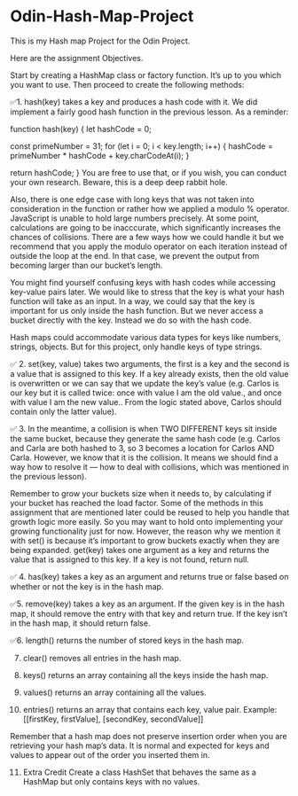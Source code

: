 # Odin-Hash-Map-Project

This is my Hash map Project for the Odin Project.

Here are the assignment Objectives.

Start by creating a HashMap class or factory function. It’s up to you which you want to use. Then proceed to create the following methods:

✅1. hash(key) takes a key and produces a hash code with it. We did implement a fairly good hash function in the previous lesson. As a reminder:

function hash(key) {
let hashCode = 0;

const primeNumber = 31;
for (let i = 0; i < key.length; i++) {
hashCode = primeNumber \* hashCode + key.charCodeAt(i);
}

return hashCode;
}
You are free to use that, or if you wish, you can conduct your own research. Beware, this is a deep deep rabbit hole.

Also, there is one edge case with long keys that was not taken into consideration in the function or rather how we applied a modulo % operator. JavaScript is unable to hold large numbers precisely. At some point, calculations are going to be inacccurate, which significantly increases the chances of collisions. There are a few ways how we could handle it but we recommend that you apply the modulo operator on each iteration instead of outside the loop at the end. In that case, we prevent the output from becoming larger than our bucket’s length.

You might find yourself confusing keys with hash codes while accessing key-value pairs later. We would like to stress that the key is what your hash function will take as an input. In a way, we could say that the key is important for us only inside the hash function. But we never access a bucket directly with the key. Instead we do so with the hash code.

Hash maps could accommodate various data types for keys like numbers, strings, objects. But for this project, only handle keys of type strings.

✅ 2. set(key, value) takes two arguments, the first is a key and the second is a value that is assigned to this key. If a key already exists, then the old value is overwritten or we can say that we update the key’s value (e.g. Carlos is our key but it is called twice: once with value I am the old value., and once with value I am the new value.. From the logic stated above, Carlos should contain only the latter value).

✅ 3. In the meantime, a collision is when TWO DIFFERENT keys sit inside the same bucket, because they generate the same hash code (e.g. Carlos and Carla are both hashed to 3, so 3 becomes a location for Carlos AND Carla. However, we know that it is the collision. It means we should find a way how to resolve it — how to deal with collisions, which was mentioned in the previous lesson).

Remember to grow your buckets size when it needs to, by calculating if your bucket has reached the load factor. Some of the methods in this assignment that are mentioned later could be reused to help you handle that growth logic more easily. So you may want to hold onto implementing your growing functionality just for now. However, the reason why we mention it with set() is because it’s important to grow buckets exactly when they are being expanded.
get(key) takes one argument as a key and returns the value that is assigned to this key. If a key is not found, return null.

✅ 4. has(key) takes a key as an argument and returns true or false based on whether or not the key is in the hash map.

✅5. remove(key) takes a key as an argument. If the given key is in the hash map, it should remove the entry with that key and return true. If the key isn’t in the hash map, it should return false.

✅6. length() returns the number of stored keys in the hash map.

7. clear() removes all entries in the hash map.

8. keys() returns an array containing all the keys inside the hash map.

9. values() returns an array containing all the values.

10. entries() returns an array that contains each key, value pair. Example: [[firstKey, firstValue], [secondKey, secondValue]]

Remember that a hash map does not preserve insertion order when you are retrieving your hash map’s data. It is normal and expected for keys and values to appear out of the order you inserted them in.

11. Extra Credit
    Create a class HashSet that behaves the same as a HashMap but only contains keys with no values.
